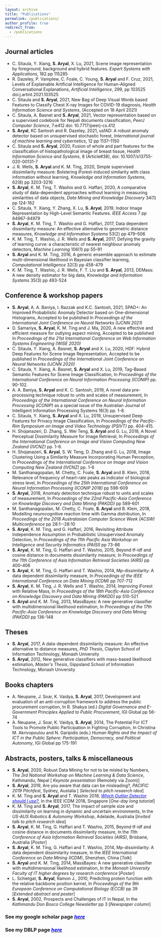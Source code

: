 ```yaml
---
layout: archive
title: "Publications"
permalink: /publications/
author_profile: true
redirect_from:
  - /publications
---
```


Journal articles
----------------
* C. Sitaula, Y. Xiang, <b>S. Aryal</b>, X. Lu, 2021, Scene image representation by foreground, background and hybrid features. <i>Expert Systems with Applications</i>, 182 pp 115285
* R. Dazeley, P. Vamplew, C. Foale, C. Young, <b>S. Aryal</b> and F. Cruz, 2021, Levels of Explainable Artificial Intelligence for Human-Aligned Conversational Explanations, <i>Artificial Intelligence</i>, 299, pp 103525 doi:j.artint.2021.103525
*  C. Sitaula and <b>S. Aryal</b>, 2021, New Bag of Deep Visual Words based Features to Classify Chest X-ray Images for COVID-19 diagnosis, <i>Health Information Science and Systems</i>, (Accepted on 16 April 2021)
* C. Sitaula, A. Basnet and <b>S. Aryal</b>, 2021, Vector representation based on a supervised codebook for Nepali documents classification, <i> PeerJ Computer Science</i>, 7:e412 doi: 10.7717/peerj-cs.412
* <b>S. Aryal</b>, KC Santosh and R. Dazeley, 2021, usfAD: A robust anomaly detector based on unsupervised stochastic forest, <i>International journal of machine learning and cybernetics</i>, 12 pp 1137–1150
* C. Sitaula and <b>S. Aryal</b>, 2020, Fusion of whole and part features for the classification of histopathological image of breast tissue, <i>Health Information Science and Systems</i>, 8 (Article#38), doi: 10.1007/s13755-020-00131-7 
* J. R. Wells, <b>S. Aryal</b> and K. M. Ting, 2020, Simple supervised dissimilarity measure: Bolstering iForest-induced similarity with class information without learning, <i>Knowledge and Information Systems</i>, 62(8) pp 3203-3216
* <b>S. Aryal</b>, K. M. Ting, T. Washio and G. Haffari, 2020, A comparative study of data-dependent approaches without learning in measuring similarities of data objects, <i>Data Mining and Knowledge Discovery</i> 34(1) pp 124-162
* C. Sitaula, Y. Xiang, Y. Zhang, X. Lu, <b>S. Aryal</b>, 2019, Indoor Image Representation by High-Level Semantic Features. <i>IEEE Access</i> 7 pp 84967-84979
* <b>S. Aryal</b>, K. M. Ting, T. Washio and G. Haffari, 2017, Data dependent dissimilarity measure: An effective alternative to geometric distance measures, <i>Knowledge and Information Systems</i> 53(2) pp 479–506
* K. M. Ting, T. Washio, J. R. Wells and <b>S. Aryal</b>, 2017, Defying the gravity of learning curve: a characteristic of nearest neighbour anomaly detectors, <i>Machine Learning</i> 106(1) pp 55–91
* <b>S. Aryal</b> and K. M. Ting, 2016, A generic ensemble approach to estimate multi-dimensional likelihood in Bayesian classifier learning, <i>Computational Intelligence</i> 32(3) pp 458-479
* K. M. Ting, T. Washio, J. R. Wells, F. T. Liu and <b>S. Aryal</b>, 2013, DEMass: A new density estimator for big data, <i>Knowledge and Information Systems</i> 35(3) pp 493-524

Conference & workshop papers
----------------------------
* <b>S. Aryal</b>, A. A. Baniya, I. Razzak and K.C. Santosh, 2021, SPAD+: An Improved Probabilistic Anomaly Detector based on One-dimensional Histograms, Accepted to be published In <i>Proceedings of the International Joint Conference on Neural Networks (IJCNN 2021) </i>
* D. Samariya, <b>S. Aryal</b>, K. M. Ting and J. Ma, 2020, A new effective and efficient measure for outlying aspect mining, Accepted to be published In <i>Proceedings of the 21st International Conference on Web Information Systems Engineering (WISE 2020) </i>
* C. Sitaula, Y. Xiang, A. Basnet, <b>S. Aryal</b> and X. Lu, 2020, HDF: Hybrid Deep Features for Scene Image Representation, Accepted to be published In <i>Proceedings of the International Joint Conference on Neural Networks (IJCNN 2020)</i>
*  C. Sitaula, Y. Xiang, A. Basnet, <b>S. Aryal</b> and X. Lu, 2019, Tag-Based Semantic Features for Scene Image Classification, In <i>Proceedings of the International Conference on Neural Information Processing (ICONIP)</i> pp. 90-102.
* A. A. Baniya, <b>S. Aryal</b> and K. C. Santosh, 2019, A novel data pre-processing technique robust to units and scales of measurement, In <i>Proceedings of the International Conference on Neural Information Processing (ICONIP)</i> as a special issue of the Australian Journal of Intelligent Information Processing Systems 16(3)  pp. 1-8. 
*  C. Sitaula, Y. Xiang, <b>S. Aryal</b> and X. Lu, 2019, Unsupervised Deep Features for Privacy Image Classification, In <i>Proceedings of the Pacific-Rim Symposium on Image and Video Technology (PSIVT)</i> pp. 404-415.
*  H. Shojanazeri, D. Zhang, S. Wei Teng, <b>S. Aryal</b> and G. Lu, 2018, A Novel Perceptual Dissimilarity Measure for Image Retrieval, In <i>Proceedings of the International Conference on Image and Vision Computing New Zealand (IVCNZ)</i> pp. 1-6.
*  H. Shojanazeri, <b>S. Aryal</b>, S. W. Teng, D. Zhang and G. Lu, 2018, Image Clustering Using a Similarity Measure Incorporating Human Perception, In <i>Proceedings of the International Conference on Image and Vision Computing New Zealand (IVCNZ)</i> pp. 1-6
* M. Santhanagopalan, M. Chetty, C. Foale, <b>S. Aryal</b> and B. Klein, 2018, Relevance of frequency of heart-rate peaks as indicator of biological stress level, In <i>Proceedings of the 25th International Conference on Neural Information Processing (ICONIP 2018)</i> pp 598-609
* <b>S. Aryal</b>, 2018, Anomaly detection technique robust to units and scales of measurement, In <i>Proceedings of the 22nd Pacific-Asia Conference on Knowledge Discovery and Data Mining (PAKDD)</i> pp 589-601
* M. Santhanagopalan, M. Chetty, C. Foale, <b>S. Aryal</b> and B. Klein, 2018, Modelling neurocognitive reaction time with Gamma distribution, In <i>Proceedings of the 2018 Australasian Computer Science Week (ACSW) Multiconference</i> pp 28:1--28:10 
* <b>S. Aryal</b>, K. M. Ting, and G. Haffari, 2016, Revisiting Attribute Independence Assumption in Probabilistic Unsupervised Anomaly Detection, In <i>Proceedings of the 11th Pacific Asia Workshop on Intelligence and Security Informatics (PAISI)</i> pp 73-86
* <b>S. Aryal</b>, K. M. Ting, G. Haffari and T. Washio, 2015, Beyond tf-idf and cosine distance in documents dissimilarity measure, In <i>Proceedings of the 11th Conference of Asia Information Retrieval Societies (AIRS)</i> pp 400-406
* <b>S. Aryal</b>, K. M. Ting, G. Haffari and T. Washio, 2014, Mp-dissimilarity: A data dependent dissimilarity measure, In <i>Proceedings of the IEEE International Conference on Data Mining (ICDM)</i> pp 707-712
* <b>S. Aryal</b>, K. M. Ting, J. R. Wells and T. Washio, 2014, Improving iForest with Relative Mass, In <i>Proceedings of the 18th Pacific-Asia Conference on Knowledge Discovery and Data Mining (PAKDD)</i> pp 510-521
* <b>S. Aryal</b> and K. M. Ting, 2013, MassBayes: A new generative classifier with multidimensional likelihood estimation, In <i>Proceedings of the 17th Pacific-Asia Conference on Knowledge Discovery and Data Mining (PAKDD)</i> pp 136-148

Theses
------
* <b>S. Aryal</b>, 2017, A data-dependent dissimilarity measure: An effective alternative to distance measures, <i>PhD Thesis</i>, Clayton School of Information Technology, Monash University
* <b>S. Aryal</b>, 2012, New generative classifiers with mass-based likelihood estimation, <i>Master's Thesis</i>, Gippsland School of Information Technology, Monash University

Books chapters
--------------
* A. Neupane, J. Soar, K. Vaidya, <b>S. Aryal</b>, 2017, Development and evaluation of an anti-corruption framework to address the public procurement corruption, In R. Shakya (ed.) <i>Digital Governance and E-Government Principles Applied to Public Procurement</i>, IGI Global pp 56-74
* A. Neupane, J. Soar, K. Vaidya, <b>S. Aryal</b>, 2014, The Potential For ICT Tools to Promote Public Participation in Fighting Corruption, In Christina M. Akrivopoulou and N. Garipidis (eds.) <i>Human Rights and the Impact of ICT in the Public Sphere: Participation, Democracy, and Political Autonomy</i>, IGI Global pp 175-191

Abstracts, posters, talks & miscellaneous
-----------------------------------------
* <b>S. Aryal</b>, 2020, Robust Data Mining for not to be misled by Numbers, <i> The 3rd National Workshop on Machine Learning & Data Science</i>, Kathmandu, Nepal [<i> Keynote presentation </i> (Remotely via Zoom)]
* <b>S. Aryal</b>, 2019, Are you aware that data can be misleading?, <i>PACIFIC 2019 Pitchfest</i>, Sydney, Austalia [<i> Selected to pitch resaerch idea</i>]
* K. M. Ting and <b>S. Aryal</b> and T. Washio 2018, [<span style="color:blue">*Which Outlier Detector should I use?*</span>](https://federation.edu.au/schools/school-of-science-engineering-and-information-technology/research/computational-science-and-mathematics/centre-for-multimedia-computing-communications-and-applications-research-mccar/docs/ieee-icdm-2018-tutorial), In the IEEE ICDM 2018, Singapore [<i>One-day long tutorial</i>]
* K. M. Ting and <b>S. Aryal</b>, 2017, The impact of sample size and dissimilarity on learning in dynamic and uncertain environments, In the <i>US-AUS Robotics & Autonomy Workshop</i>, Adelaide, Australia [<i>Invited talk to pitch research idea</i>]
* <b>S. Aryal</b>, K. M. Ting, G. Haffari and T. Washio, 2015, Beyond tf-idf and cosine distance in documents dissimilarity measure, In the <i>11th Conference of Asia Information Retrieval Societies (AIRS)</i>, Brisbane, Australia [<i>Poster</i>]
* <b>S. Aryal</b>, K. M. Ting, G. Haffari and T. Washio, 2014, Mp-dissimilarity: A data dependent dissimilarity measure, In the <i>IEEE International Conference on Data Mining (ICDM)</i>, Shenzhen, China [<i>Talk</i>]
* <b>S. Aryal</b> and K. M. Ting, 2014, MassBayes: A new generative classifier with multidimensional likelihood estimation, In the <i>Monash University Faculty of IT higher degrees by research conference</i> [<i>Poster</i>]
* L. Schietgat, <b>S. Aryal</b>, Ramon J., 2010, Predicting protein function with the relative backbone position kernel, In <i>Proceedings of the 9th European Conference on Computational Biology (ECCB)</i> pp 39 [<i>Extended abstract and poster</i>]
* <b>S. Aryal</b>, 2002, Prospects and Challenges of IT in Nepal, In the <i>Kathmandu Don Bosco College Newsletter</i> pp 3 [<i>Newspaper column</i>]

### See my google scholar page [<span style="color:blue">*here*</span>](https://scholar.google.com.au/citations?user=Ivj3Mm0AAAAJ&hl=en)
### See my DBLP page [<span style="color:blue">*here*</span>](http://dblp.uni-trier.de/pers/hd/a/Aryal:Sunil)
